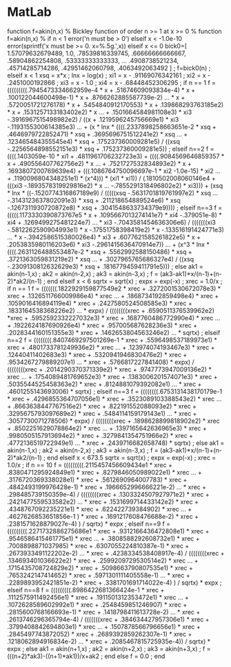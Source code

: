 MatLab
======
function f=akin(n,x)
% Bickley function of order n >= 1 at x >= 0
% function f=akin(n,x)
%
   if n < 1 
      error('n must be > 0')
   elseif x < -1.0e-10
      error(sprintf('x must be >= 0. x=%.5g.',x))
   elseif x <= 0
      bick0=[ 1.57079632679489, 1.0, .78539816339745, .66666666666667, .58904862254808, .53333333333333, ...
      .4908738521234, .45714285714286, .42951462060798, .4063492063492 ] ;
      f=bick0(n) ;
   elseif x < 1
      xsq = x*x ;
      lnx = log(x) ;
      xi1 = x - .91169076342161 ;
      xi2 = x - .2451000192866 ;
      xi3 = x - 1.0 ;
      xi4 = x - .68448452306295 ;
      if n == 1
         f = (((((((((.7945473334662959e-4 * x + .51674609093834e-4) * x + .100122044600498e-1) * x + .8766262885587739e-2) ...
         * x + .5720051721276178) * x + .5454840912170553) * x + .139868293763185e2) * x + .1531257133183402e2) * x ...
         + .1501664584981108e3) * xi3 -.3916967515498982e2) / ((x + .1219596245756669e1) * xi3 -.1193155300614385e3) ...
         + (x * lnx * ((((.2337898258663651e-2 * xsq + .4646979722852471) * xsq + .3695696751512241e2) * xsq ...
         + .123465484355545e4) * xsq + .175237360009281e5) / ((xsq -.2256564898552151e3) * xsq + .175237360009281e5)) ;
      elseif n==2
         f = ((((.1403059e-10 * xi1 + .4811961706232723e3) + ((((.9084569646859357 * x + .490556407762756e2) * x ...
         + .7521727532834893e2) * x + .1693807200769639e4) + (((.1086764750096697e-1 * xi2 -1.0e-15) * xi2 ...
         + .1190096804348251e1) * (x^4))) * (xi1 * xi1)) / (.1810502008060146e4 + (((xi3 -.1893578319929816e2) * x ...
         -.7855291318496802e2) * xi3))) + (xsq * lnx * ((-.1520774316867189e9) / (((((xsq -.5631701819761997e2) * xsq ...
         -.3143123637802091e3) * xsq + .211218654889524e6) * xsq -.1267311930720872e8) * xsq + .3041548633734379e9)))) ;
      elseif n==3
         f = (((((.1173330390873767e5 * x + .1095667013274141e7) * xi4 -.379051e-8) * xi4 + .1269499275481224e7) ...
         * xi3 -.7043581454636306e6) /  (((((((xi3 -.5812262590904993e1) * x -.17551758398419e2) * x -.133516191424771e3) ...
         * x -.3942586515380026e4) * xi3 + .6077621585261822e5) * x + .2053835980116203e6) * xi3 -.2961415636470914e7)) ...
         + (x^3 * lnx * ((((.2631126488553487e-2 * xsq + .5562992588150486) * xsq + .3721363059831219e2) * xsq ...
         + .3027965765686327e4) / ((xsq -.2309130812632629e3) * xsq + .1816779459411791e5))) ;
      else
         ak1 = akin(n-1,x) ;
         ak2 = akin(n-2,x) ;
         ak3 = akin(n-3,x) ;
         f = (ak3-ak1)*x/(n-1)+(n-2)*ak2/(n-1) ;
      end
   elseif x < 6
      sqrtx = sqrt(x) ;
      expx = exp(-x) ;
      xrec = 1.0/x ;
      if n == 1
         f = (((((((.1822929159877549e2 * xrec + .3272001530672078e3) * xrec + .1326511766009986e4) * xrec ...
         + .1868734192859498e4) * xrec + .1059016416894119e4) * xrec + .2427580524508585e3) * xrec + .1833164538368226e2) ...
         * expx) / ((((((((xrec + .6590511376539962e2) *xrec + .5952592332227032e3) * xrec + .1687760486772990e4) * xrec ...
         + .1922624187690926e4) * xrec + .957005687628236e3) * xrec + .2028344160151355e3) * xrec + .1462653804563246e2) ...
         * sqrtx) ;
      elseif n==2
         f = ((((((((.8407469297501269e-1 * xrec + .5596498537189973e1) * xrec + .4801733781249936e2) * xrec ...
         + .123974074193467e3) * xrec + .12440411402683e3) * xrec + .5320941946830476e2) * xrec + .9534267279889207e1) ...
         * xrec + .5766817227841408) * expx) / ((((((((xrec + .2014290370371339e2) * xrec + .9747773947009136e2) * xrec ...
         + .1754089481769652e3) * xrec + .1383006201574071e3) * xrec + .5035544525458363e2) * xrec + .8124881079392082e1) ...
         * xrec + .4601255143693006) * sqrtx) ;
      elseif n==3
         f = ((((((((.6753131438170179e-1 * xrec + .4296855364707056e1) * xrec + .3523089103388543e2) * xrec ...
         + .8663638447767516e2) * xrec + .822191552088093e2) * xrec + .3295675793097689e2) * xrec + .5484114159179143e1) ...
         * xrec + .3057730071278506) * expx) / ((((((((xrec + .1898628899818902e2) * xrec + .8502251629078864e2) * xrec ...
         + .1397165642636965e3) * xrec + .9980505157913694e2) * xrec + .3279841354751966e2) * xrec + .4772136519722949e1) ...
         * xrec + .2439716682658748) * sqrtx) ;
      else
         ak1 = akin(n-1,x) ;
         ak2 = akin(n-2,x) ;
         ak3 = akin(n-3,x) ;
         f = (ak3-ak1)*x/(n-1)+(n-2)*ak2/(n-1) ;
      end
   elseif x < 673.5
      sqrtx = sqrt(x) ;
      expx = exp(-x) ;
      xrec = 1.0/x ;
      if n == 10
         f = (((((((((.2115457456609434e1 * xrec + .8380471295924849e1) * xrec + .8279846050989022e1) * xrec ...
         + .3176720369338028e1) * xrec + .5612690964007783) * xrec + .4842493199976428e-1) * xrec + .1966652996666221e-2) ...
         * xrec + .298485739150359e-4) / ((((((((xrec + .1303324507927971e2) * xrec + .2421477559533582e2) ...
         * xrec + .1531699714433142e2) * xrec + .4348767092235221e1) * xrec + .622422739384902) * xrec ...
         + .4627626853651856e-1 ) * xrec + .1691217608476688e-2) * xrec + .2381571628879027e-4) ) / sqrtx) * expx ;
      elseif n==9
         f = (((((((((.2271732886275686e1 * xrec + .9312166436472808e1) * xrec + .9546586415461775e1) * xrec ...
         + .3808588292608732e1) * xrec + .7008898871037985) * xrec + .6307055224810387e-1) * xrec + .2673933491122202e-2) ...
         * xrec + .4238334538408917e-4) / ((((((((xrec + .134693401036622e2) * xrec + .2599209729530514e2) * xrec ...
         + .1715435708724829e2) * xrec + .5098663790807535e1) * xrec + .7653242147414652) * xrec + .5971301111405558e-1) ...
         * xrec + .2289893952421851e-2) * xrec + .3381701691714022e-4) ) / sqrtx) * expx ;
      elseif n==8
         f = (((((((((.8986422681366424e-1 * xrec + .1112575911492456e1) * xrec + .1911501312353472e1) * xrec ...
         + .1072628589602992e1) * xrec + .2548459851246907) * xrec + .2815600768166693e-1) * xrec + .1418798411613728e-2) ...
         * xrec + .2613746296365794e-4) /  (((((((xrec + .384634427957306e1) * xrec + .3799408842694803e1) * xrec ...
         + .1507878566796656e1) * xrec + .2845497743872052) * xrec + .2689392859262307e-1) * xrec + .1218062894916834e-2) ...
         * xrec + .2085467815725935e-4)) / sqrtx) * expx ;
      else
         ak1 = akin(n+1,x) ;
         ak2 = akin(n+2,x) ;
         ak3 = akin(n+3,x) ;
         f = (((n+2)*ak3)-((n+1)*ak1))/x+ak2 ;
      end
   else
      f = 0.0 ;
   end
